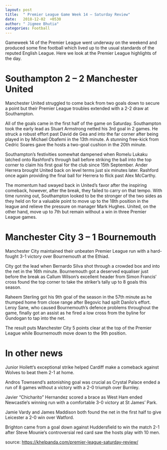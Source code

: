 ```yaml
---
layout: post
title:  " Premier League Game Week 14 – Saturday Review"
date:   2018-12-02  +0530
author: " Jigmee Bhutia"
categories: Football
---
```

Gameweek 14 of the Premier League went underway on the weekend and produced some fine football which lived up to the usual standards of the reputed English League. 
Here we look at the Premier League highlights of the day.

 

# Southampton 2 – 2 Manchester United 
Manchester United struggled to come back from two goals down to secure a point but their Premier League troubles extended with a 2-2 draw at Southampton.

All of the goals came in the first half of the game on Saturday. Southampton took the early lead as Stuart Armstrong netted his 3rd goal in 2 games. He struck a robust effort past David de Gea and into the far corner after being played in by Michael Obafemi in the 13th minute. A stunning free-kick from Cedric Soares gave the hosts a two-goal cushion in the 20th minute.

Southampton’s festivities somewhat dampened when Romelu Lukaku latched onto Rashford‘s through ball before striking the ball into the top corner to claim his first goal for the club since 15th September. Ander Herrera brought United back on level terms just six minutes later. Rashford once again providing the final ball for Herrera to flick past Alex McCarthy.

The momentum had swayed back in United’s favor after the inspiring comeback, however, after the break, they failed to carry on that tempo. With time running out, Southampton looked to be the stronger of the two sides as they held on for a valuable point to move up to the 18th position in the league and relieve the pressure on manager Mark Hughes. United, on the other hand, move up to 7th but remain without a win in three Premier League games.

 

# Manchester City 3 – 1 Bournemouth
Manchester City maintained their unbeaten Premier League run with a hard-fought 3-1 victory over Bournemouth at the Ethiad.

City got the lead when Bernardo Silva shot through a crowded box and into the net in the 16th minute. Bournemouth got a deserved equaliser just before the break as Callum Wilson‘s excellent header from Simon Francis‘ cross found the top corner to take the striker’s tally up to 8 goals this season.

Raheem Sterling got his 9th goal of the season in the 57th minute as he thumped home from close range after Begovic had spilt Danilo‘s effort. Leroy Sane, who caused Bournemouth’s defence problems throughout the game, finally got an assist as he fired a low cross from the byline for Gundogan to tap into the net.

The result puts Manchester City 5 points clear at the top of the Premier League while Bournemouth move down to the 9th position.

 

# In other news
Junior Hoilett‘s exceptional strike helped Cardiff make a comeback against Wolves to beat them 2-1 at home.

Andros Townsend‘s astonishing goal was crucial as Crystal Palace ended a run of 8 games without a victory with a 2-0 triumph over Burnley.

Javier “Chicharito” Hernandez scored a brace as West Ham ended Newcastle‘s winning run with a comfortable 3-0 victory at St James’ Park.

Jamie Vardy and James Maddison both found the net in the first half to give Leicester a 2-0 win over Watford.

Brighton came from a goal down against Huddersfield to win the match 2-1 after Steve Mounie‘s controversial red card saw the hosts play with 10 men.

source: https://khelpanda.com/premier-league-saturday-review/